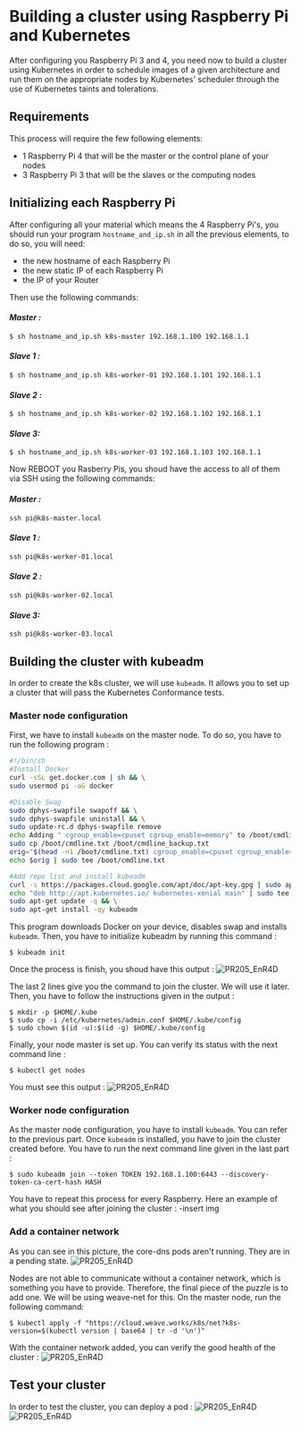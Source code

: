 # Building a cluster using Raspberry Pi and Kubernetes

After configuring you Raspberry Pi 3 and 4, you need now to build a cluster using Kubernetes in order to schedule images of a given architecture and run them on the appropriate nodes by Kubernetes' scheduler through the use of Kubernetes taints and tolerations.

## Requirements
This process will require the few following elements:
- 1 Raspberry Pi 4 that will be the master or the control plane of your nodes
- 3 Raspberry Pi 3 that will be the slaves or the computing nodes

## Initializing each Raspberry Pi
After configuring all your material which means the 4 Raspberry Pi's, you should run your program `hostname_and_ip.sh` in all the previous elements, to do so, you will need:
- the new hostname of each Raspberry Pi
- the new static IP of each Raspberry Pi
- the IP of your Router

Then use the following commands:
#### *Master :* 
`$ sh hostname_and_ip.sh k8s-master 192.168.1.100 192.168.1.1`
#### *Slave 1 :*
`$ sh hostname_and_ip.sh k8s-worker-01 192.168.1.101 192.168.1.1`
#### *Slave 2 :*
`$ sh hostname_and_ip.sh k8s-worker-02 192.168.1.102 192.168.1.1`
#### *Slave 3:*
`$ sh hostname_and_ip.sh k8s-worker-03 192.168.1.103 192.168.1.1`

Now REBOOT you Rasberry Pis, you shoud have the access to all of them via SSH using the following commands:
#### *Master :* 
`ssh pi@k8s-master.local`
#### *Slave 1 :*
`ssh pi@k8s-worker-01.local`
#### *Slave 2 :*
`ssh pi@k8s-worker-02.local`
#### *Slave 3:*
`ssh pi@k8s-worker-03.local`

## Building the cluster with kubeadm
In order to create the k8s cluster, we will use `kubeadm`. It allows you to set up a cluster that will pass the Kubernetes Conformance tests.

### Master node configuration
First, we have to install `kubeadm` on the master node. To do so, you have to run the following program :
  ```sh
  #!/bin/sh
  #Install Docker
  curl -sSL get.docker.com | sh && \
  sudo usermod pi -aG docker

  #Disable Swap
  sudo dphys-swapfile swapoff && \
  sudo dphys-swapfile uninstall && \
  sudo update-rc.d dphys-swapfile remove
  echo Adding " cgroup_enable=cpuset cgroup_enable=memory" to /boot/cmdline.txt
  sudo cp /boot/cmdline.txt /boot/cmdline_backup.txt
  orig="$(head -n1 /boot/cmdline.txt) cgroup_enable=cpuset cgroup_enable=memory"
  echo $orig | sudo tee /boot/cmdline.txt

  #Add repo list and install kubeadm
  curl -s https://packages.cloud.google.com/apt/doc/apt-key.gpg | sudo apt-key add - && \
  echo "deb http://apt.kubernetes.io/ kubernetes-xenial main" | sudo tee /etc/apt/sources.list.d/kubernetes.list && \
  sudo apt-get update -q && \
  sudo apt-get install -qy kubeadm
```
This program downloads Docker on your device, disables swap and installs `kubeadm`.
Then, you have to initialize kubeadm by running this command :

    $ kubeadm init
Once the process is finish, you shoud have this output :
![PR205_EnR4D](img/clusterinit.png)

The last 2 lines give you the command to join the cluster. We will use it later.
Then, you have to follow the instructions given in the output :

    $ mkdir -p $HOME/.kube
    $ sudo cp -i /etc/kubernetes/admin.conf $HOME/.kube/config
    $ sudo chown $(id -u):$(id -g) $HOME/.kube/config

Finally, your node master is set up. You can verify its status with the next command line :
    
    $ kubectl get nodes
    
You must see this output :
![PR205_EnR4D](img/clusterinit.png)


### Worker node configuration
As the master node configuration, you have to install `kubeadm`. You can refer to the previous part. Once `kubeadm` is installed, you have to join the cluster created before. You have to run the next command line given in the last part :

    $ sudo kubeadm join --token TOKEN 192.168.1.100:6443 --discovery-token-ca-cert-hash HASH

You have to repeat this process for every Raspberry.
Here an example of what you should see after joining the cluster :
-insert img

### Add a container network

As you can see in this picture, the core-dns pods aren't running. They are in a pending state.
![PR205_EnR4D](img/issue.png)

Nodes are not able to communicate without a container network, which is something you have to provide. Therefore, the final piece of the puzzle is to add one. We will be using weave-net for this. On the master node, run the following command:

    $ kubectl apply -f "https://cloud.weave.works/k8s/net?k8s-version=$(kubectl version | base64 | tr -d '\n')"

With the container network added, you can verify the good health of the cluster :
![PR205_EnR4D](img/fixproblem.png)



## Test your cluster

In order to test the cluster, you can deploy a pod :
![PR205_EnR4D](img/exemple.png)
![PR205_EnR4D](img/ex2.png)


